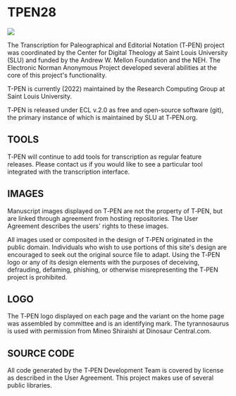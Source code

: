 # TPEN28
![](https://t-pen.org/TPEN/images/tpen_logo_header.jpg)

The Transcription for Paleographical and Editorial Notation (T‑PEN) project was coordinated by the Center for Digital Theology at Saint Louis University (SLU) and funded by the Andrew W. Mellon Foundation and the NEH. The Electronic Norman Anonymous Project developed several abilities at the core of this project's functionality.

T-PEN is currently (2022) maintained by the Research Computing Group at Saint Louis University.

T‑PEN is released under ECL v.2.0 as free and open-source software (git), the primary instance of which is maintained by SLU at T‑PEN.org.

## TOOLS
T‑PEN will continue to add tools for transcription as regular feature releases. Please contact us if you would like to see a particular tool integrated with the transcription interface.

## IMAGES
Manuscript images displayed on T‑PEN are not the property of T‑PEN, but are linked through agreement from hosting repositories. The User Agreement describes the users' rights to these images.

All images used or composited in the design of T‑PEN originated in the public domain. Individuals who wish to use portions of this site's design are encouraged to seek out the original source file to adapt. Using the T‑PEN logo or any of its design elements with the purposes of deceiving, defrauding, defaming, phishing, or otherwise misrepresenting the T‑PEN project is prohibited.

## LOGO
The T‑PEN logo displayed on each page and the variant on the home page was assembled by committee and is an identifying mark. The tyrannosaurus is used with permission from Mineo Shiraishi at Dinosaur Central.com.

## SOURCE CODE
All code generated by the T‑PEN Development Team is covered by license as described in the User Agreement. This project makes use of several public libraries.
